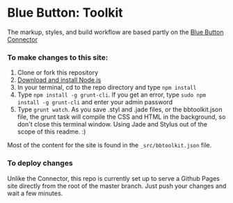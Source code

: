 Blue Button: Toolkit
======

The markup, styles, and build workflow are based partly on the [Blue Button Connector](https://github.com/blue-button/connector)

### To make changes to this site:

1. Clone or fork this repository
2. [Download and install Node.js](http://nodejs.org)
3. In your terminal, cd to the repo directory and type `npm install`
4. Type `npm install -g grunt-cli`. If you get an error, type `sudo npm install -g grunt-cli` and enter your admin password
5. Type `grunt watch`. As you save .styl and .jade files, or the bbtoolkit.json file, the grunt task will compile the CSS and HTML in the background, so don't close this terminal window. Using Jade and Stylus out of the scope of this readme. :)

Most of the content for the site is found in the `_src/bbtoolkit.json` file.

### To deploy changes

Unlike the Connector, this repo is currently set up to serve a Github Pages site directly from the root of the master branch. Just push your changes and wait a few minutes.
